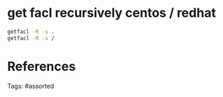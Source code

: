 # get facl recursively centos / redhat
```bash
getfacl -R -s .
getfacl -R -s /
```

# References

Tags:
    #assorted
